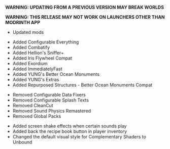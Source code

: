 **WARNING: UPDATING FROM A PREVIOUS VERSION MAY BREAK WORLDS**

**WARNING: THIS RELEASE MAY NOT WORK ON LAUNCHERS OTHER THAN MODRINTH APP**

- Updated mods

* Added Configurable Everything
* Added Combatify
* Added Hellion's Sniffer+
* Added Iris Flywheel Compat
* Added Exordium
* Added ImmediatelyFast
* Added YUNG's Better Ocean Monuments
* Added YUNG's Extras
* Added Repurposed Structures - Better Ocean Monuments Compat

- Removed Configurable Data Fixers
- Removed Configurable Splash Texts
- Removed CleanCut
- Removed Sound Physics Remastered
- Removed Global Packs

* Added screen shake effects when certain sounds play
* Added back the recipe book button in player inventory
* Changed the default visual style for Complementary Shaders to Unbound